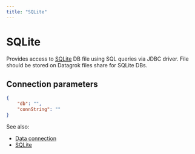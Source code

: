 ```yaml
---
title: "SQLite"
---
```

<!-- SUBTITLE: -->

# SQLite

Provides access to [SQLite](https://www.sqlite.org/index.html) DB file using SQL
queries via JDBC driver. File should be stored on Datagrok files share for
SQLite DBs.

## Connection parameters

```json
{
    "db": "",
    "connString": ""
}
```

See also:

* [Data connection](../data-connection.md)
* [SQLite](https://www.sqlite.org/index.html)
